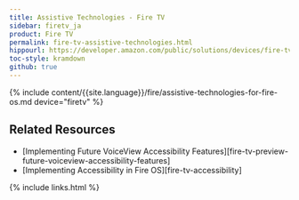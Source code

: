```yaml
---
title: Assistive Technologies - Fire TV
sidebar: firetv_ja
product: Fire TV
permalink: fire-tv-assistive-technologies.html
hippourl: https://developer.amazon.com/public/solutions/devices/fire-tv/docs/fire-tv-assistive-technologies
toc-style: kramdown
github: true
---
```


{% include content/{{site.language}}/fire/assistive-technologies-for-fire-os.md device="firetv" %}

## Related Resources

*   [Implementing Future VoiceView Accessibility Features][fire-tv-preview-future-voiceview-accessibility-features]
*   [Implementing Accessibility in Fire OS][fire-tv-accessibility]


{% include links.html %}
